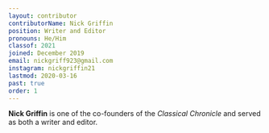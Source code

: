 ```yaml
---
layout: contributor
contributorName: Nick Griffin
position: Writer and Editor
pronouns: He/Him
classof: 2021
joined: December 2019
email: nickgriff923@gmail.com
instagram: nickgriffin21
lastmod: 2020-03-16
past: true
order: 1
---
```

**Nick Griffin** is one of the co-founders of the *Classical Chronicle* and served as both a writer and editor.

